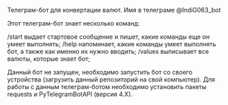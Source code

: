 Телеграм-бот для конвертации валют. Имя в телеграме @IndiG063_bot

Этот телеграм-бот знает несколько команд:

/start выдает стартовое сообщение и пишет, какие команды еще он умеет выполнять;
/help напоминает, какие команды умеет выполнять бот, а также как именно их нужно вводить;
/values выписывает все валюты, которые знает бот;

Данный бот не запущен, необходимо запустить бот со своего устройства (загрузить данный репозиторий на свой компьютер).
Для работы с данным телеграм-ботом необходимо установить пакеты requests и PyTelegramBotAPI (версия 4.X).

